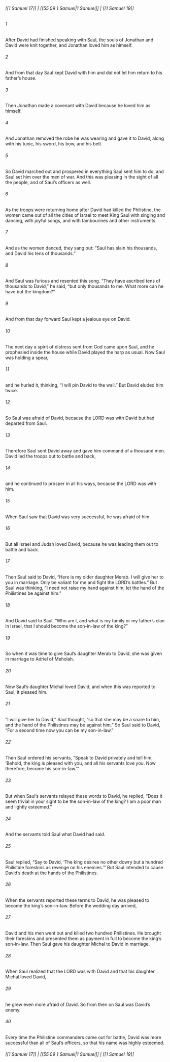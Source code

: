 
###### [[1 Samuel 17]] | [[55.09 1 Samuel|1 Samuel]] | [[1 Samuel 19]]

###### 1
After David had finished speaking with Saul, the souls of Jonathan and David were knit together, and Jonathan loved him as himself.
###### 2
And from that day Saul kept David with him and did not let him return to his father’s house.
###### 3
Then Jonathan made a covenant with David because he loved him as himself.
###### 4
And Jonathan removed the robe he was wearing and gave it to David, along with his tunic, his sword, his bow, and his belt.
###### 5
So David marched out and prospered in everything Saul sent him to do, and Saul set him over the men of war. And this was pleasing in the sight of all the people, and of Saul’s officers as well.
###### 6
As the troops were returning home after David had killed the Philistine, the women came out of all the cities of Israel to meet King Saul with singing and dancing, with joyful songs, and with tambourines and other instruments.
###### 7
And as the women danced, they sang out: “Saul has slain his thousands, and David his tens of thousands.”
###### 8
And Saul was furious and resented this song. “They have ascribed tens of thousands to David,” he said, “but only thousands to me. What more can he have but the kingdom?”
###### 9
And from that day forward Saul kept a jealous eye on David.
###### 10
The next day a spirit of distress sent from God came upon Saul, and he prophesied inside the house while David played the harp as usual. Now Saul was holding a spear,
###### 11
and he hurled it, thinking, “I will pin David to the wall.” But David eluded him twice.
###### 12
So Saul was afraid of David, because the LORD was with David but had departed from Saul.
###### 13
Therefore Saul sent David away and gave him command of a thousand men. David led the troops out to battle and back,
###### 14
and he continued to prosper in all his ways, because the LORD was with him.
###### 15
When Saul saw that David was very successful, he was afraid of him.
###### 16
But all Israel and Judah loved David, because he was leading them out to battle and back.
###### 17
Then Saul said to David, “Here is my older daughter Merab. I will give her to you in marriage. Only be valiant for me and fight the LORD’s battles.” But Saul was thinking, “I need not raise my hand against him; let the hand of the Philistines be against him.”
###### 18
And David said to Saul, “Who am I, and what is my family or my father’s clan in Israel, that I should become the son-in-law of the king?”
###### 19
So when it was time to give Saul’s daughter Merab to David, she was given in marriage to Adriel of Meholah.
###### 20
Now Saul’s daughter Michal loved David, and when this was reported to Saul, it pleased him.
###### 21
“I will give her to David,” Saul thought, “so that she may be a snare to him, and the hand of the Philistines may be against him.” So Saul said to David, “For a second time now you can be my son-in-law.”
###### 22
Then Saul ordered his servants, “Speak to David privately and tell him, ‘Behold, the king is pleased with you, and all his servants love you. Now therefore, become his son-in-law.’”
###### 23
But when Saul’s servants relayed these words to David, he replied, “Does it seem trivial in your sight to be the son-in-law of the king? I am a poor man and lightly esteemed.”
###### 24
And the servants told Saul what David had said.
###### 25
Saul replied, “Say to David, ‘The king desires no other dowry but a hundred Philistine foreskins as revenge on his enemies.’” But Saul intended to cause David’s death at the hands of the Philistines.
###### 26
When the servants reported these terms to David, he was pleased to become the king’s son-in-law. Before the wedding day arrived,
###### 27
David and his men went out and killed two hundred Philistines. He brought their foreskins and presented them as payment in full to become the king’s son-in-law. Then Saul gave his daughter Michal to David in marriage.
###### 28
When Saul realized that the LORD was with David and that his daughter Michal loved David,
###### 29
he grew even more afraid of David. So from then on Saul was David’s enemy.
###### 30
Every time the Philistine commanders came out for battle, David was more successful than all of Saul’s officers, so that his name was highly esteemed.

###### [[1 Samuel 17]] | [[55.09 1 Samuel|1 Samuel]] | [[1 Samuel 19]]
